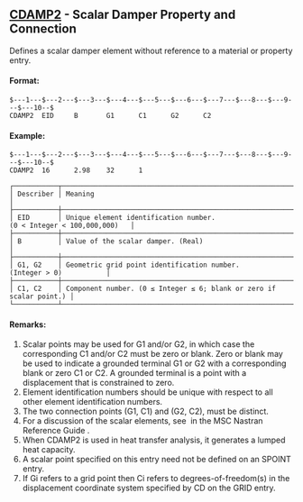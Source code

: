 ## [CDAMP2](https://help.hexagonmi.com/bundle/MSC_Nastran_2022.4/page/Nastran_Combined_Book/qrg/bulkc1/TOC.CDAMP2.xhtml) - Scalar Damper Property and Connection

Defines a scalar damper element without reference to a material or property entry.

#### Format:

```nastran
$---1---$---2---$---3---$---4---$---5---$---6---$---7---$---8---$---9---$---10--$
CDAMP2  EID     B       G1      C1      G2      C2                              
```

#### Example:

```nastran
$---1---$---2---$---3---$---4---$---5---$---6---$---7---$---8---$---9---$---10--$
CDAMP2  16      2.98    32      1                                               
```

```text
┌───────────┬─────────────────────────────────────────────────────────────────────┐
│ Describer │ Meaning                                                             │
├───────────┼─────────────────────────────────────────────────────────────────────┤
│ EID       │ Unique element identification number. (0 < Integer < 100,000,000)   │
├───────────┼─────────────────────────────────────────────────────────────────────┤
│ B         │ Value of the scalar damper. (Real)                                  │
├───────────┼─────────────────────────────────────────────────────────────────────┤
│ G1, G2    │ Geometric grid point identification number. (Integer > 0)           │
├───────────┼─────────────────────────────────────────────────────────────────────┤
│ C1, C2    │ Component number. (0 ≤ Integer ≤ 6; blank or zero if scalar point.) │
└───────────┴─────────────────────────────────────────────────────────────────────┘
```

#### Remarks:

1. Scalar points may be used for G1 and/or G2, in which case the corresponding C1 and/or C2 must be zero or blank. Zero or blank may be used to indicate a grounded terminal G1 or G2 with a corresponding blank or zero C1 or C2. A grounded terminal is a point with a displacement that is constrained to zero.
2. Element identification numbers should be unique with respect to all   other element identification numbers.
3. The two connection points (G1, C1) and (G2, C2), must be distinct.
4. For a discussion of the scalar elements, see   in the  MSC Nastran Reference Guide .
5. When CDAMP2 is used in heat transfer analysis, it generates a lumped heat capacity.
6. A scalar point specified on this entry need not be defined on an SPOINT entry.
7. If Gi refers to a grid point then Ci refers to degrees-of-freedom(s) in the displacement coordinate system specified by CD on the GRID entry.
